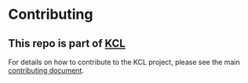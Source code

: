 # Contributing

## This repo is part of [KCL](https://kcl-lang.io)

For details on how to contribute to the KCL project, please see the main [contributing document](https://kcl-lang.io/docs/community/contribute/).
